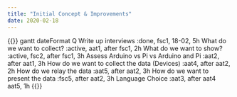 ```yaml
---
title: "Initial Concept & Improvements"
date: 2020-02-18
---
```


{{<mermaid>}}
gantt
        dateFormat Q
        Write up interviews                             :done, fsc1, 18-02, 5h
        What do we want to collect?                     :active, aat1, after fsc1, 2h
        What do we want to show?                        :active, fsc2, after fsc1, 3h
        Assess Arduino vs Pi vs Arduino and Pi          :aat2, after aat1, 3h
        How do we want to collect the data (Devices)    :aat4, after aat2, 2h
        How do we relay the data                        :aat5, after aat2, 3h
        How do we want to present the data              :fsc5, after aat2, 3h
        Language Choice                                 :aat3, after aat4 aat5, 1h
{{</mermaid>}}